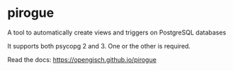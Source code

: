 # pirogue
A tool to automatically create views and triggers on PostgreSQL databases

It supports both psycopg 2 and 3. One or the other is required.

Read the docs: https://opengisch.github.io/pirogue
